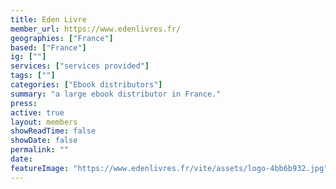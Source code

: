 ```yaml
---
title: Eden Livre
member_url: https://www.edenlivres.fr/
geographies: ["France"]
based: ["France"]
ig: [""] 
services: ["services provided"] 
tags: [""]
categories: ["Ebook distributors"]
summary: "a large ebook distributor in France."
press:
active: true
layout: members
showReadTime: false
showDate: false
permalink: ""
date: 
featureImage: "https://www.edenlivres.fr/vite/assets/logo-4bb6b932.jpg"
---
```

